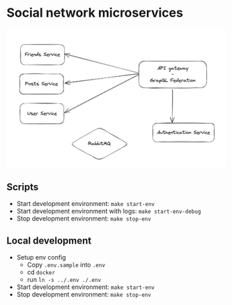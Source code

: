 # Social network microservices

![Graphql](./public/ideas.png)

## Scripts
- Start development environment: `make start-env`
- Start development environment with logs: `make start-env-debug`
- Stop development environment: `make stop-env`

## Local development
- Setup env config
  - Copy `.env.sample` into `.env`
  - cd `docker`
  - run `ln -s ../.env ./.env`
- Start development environment: `make start-env`
- Stop development environment: `make stop-env`
